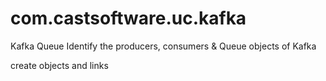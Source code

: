 
# com.castsoftware.uc.kafka
Kafka Queue
Identify the producers, consumers & Queue objects of Kafka

create objects and links
